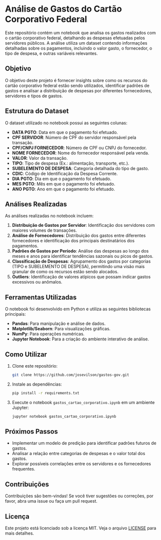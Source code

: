
# Análise de Gastos do Cartão Corporativo Federal

Este repositório contém um notebook que analisa os gastos realizados com o cartão corporativo federal, detalhando as despesas efetuadas pelos servidores públicos. A análise utiliza um dataset contendo informações detalhadas sobre os pagamentos, incluindo o valor gasto, o fornecedor, o tipo de despesa, e outras variáveis relevantes.

## Objetivo

O objetivo deste projeto é fornecer insights sobre como os recursos do cartão corporativo federal estão sendo utilizados, identificar padrões de gastos e analisar a distribuição de despesas por diferentes fornecedores, servidores e tipos de gastos.

## Estrutura do Dataset

O dataset utilizado no notebook possui as seguintes colunas:

- **DATA PGTO**: Data em que o pagamento foi efetuado.
- **CPF SERVIDOR**: Número de CPF do servidor responsável pela transação.
- **CPF/CNPJ FORNECEDOR**: Número de CPF ou CNPJ do fornecedor.
- **NOME FORNECEDOR**: Nome do fornecedor responsável pela venda.
- **VALOR**: Valor da transação.
- **TIPO**: Tipo de despesa (Ex.: alimentação, transporte, etc.).
- **SUBELEMENTO DE DESPESA**: Categoria detalhada do tipo de gasto.
- **CDIC**: Código de Identificação da Despesa Corrente.
- **DIA PGTO**: Dia em que o pagamento foi efetuado.
- **MES PGTO**: Mês em que o pagamento foi efetuado.
- **ANO PGTO**: Ano em que o pagamento foi efetuado.

## Análises Realizadas

As análises realizadas no notebook incluem:

1. **Distribuição de Gastos por Servidor**: Identificação dos servidores com maiores volumes de transações.
2. **Análise de Fornecedores**: Distribuição dos gastos entre diferentes fornecedores e identificação dos principais destinatários dos pagamentos.
3. **Padrões de Gastos por Período**: Análise das despesas ao longo dos meses e anos para identificar tendências sazonais ou picos de gastos.
4. **Classificação de Despesas**: Agrupamento dos gastos por categorias (TIPO e SUBELEMENTO DE DESPESA), permitindo uma visão mais granular de como os recursos estão sendo alocados.
5. **Outliers**: Identificação de valores atípicos que possam indicar gastos excessivos ou anômalos.

## Ferramentas Utilizadas

O notebook foi desenvolvido em Python e utiliza as seguintes bibliotecas principais:

- **Pandas**: Para manipulação e análise de dados.
- **Matplotlib/Seaborn**: Para visualizações gráficas.
- **NumPy**: Para operações numéricas.
- **Jupyter Notebook**: Para a criação do ambiente interativo de análise.

## Como Utilizar

1. Clone este repositório:

    ```bash
    git clone https://github.com/josevilson/gastos-gov.git
    ```

2. Instale as dependências:

    ```bash
    pip install -r requirements.txt
    ```

3. Execute o notebook `gastos_cartao_corporativo.ipynb` em um ambiente Jupyter:

    ```bash
    jupyter notebook gastos_cartao_corporativo.ipynb
    ```

## Próximos Passos

- Implementar um modelo de predição para identificar padrões futuros de gastos.
- Analisar a relação entre categorias de despesas e o valor total dos gastos.
- Explorar possíveis correlações entre os servidores e os fornecedores frequentes.

## Contribuições

Contribuições são bem-vindas! Se você tiver sugestões ou correções, por favor, abra uma issue ou faça um pull request.

## Licença

Este projeto está licenciado sob a licença MIT. Veja o arquivo [LICENSE](LICENSE) para mais detalhes.
